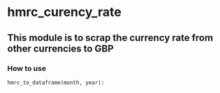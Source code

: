 # hmrc_curency_rate

## This module is to scrap the currency rate from other currencies to GBP

### How to use
```
hmrc_to_dataframe(month, year):
```

